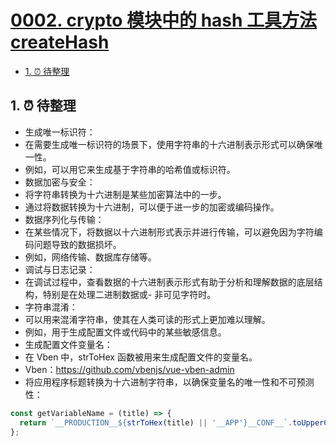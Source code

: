# [0002. crypto 模块中的 hash 工具方法 createHash](https://github.com/Tdahuyou/nodejs/tree/main/0002.%20crypto%20%E6%A8%A1%E5%9D%97%E4%B8%AD%E7%9A%84%20hash%20%E5%B7%A5%E5%85%B7%E6%96%B9%E6%B3%95%20createHash)

<!-- region:toc -->
- [1. ⏰ 待整理](#1--待整理)
<!-- endregion:toc -->

## 1. ⏰ 待整理

- 生成唯一标识符：
- 在需要生成唯一标识符的场景下，使用字符串的十六进制表示形式可以确保唯一性。
- 例如，可以用它来生成基于字符串的哈希值或标识符。
- 数据加密与安全：
- 将字符串转换为十六进制是某些加密算法中的一步。
- 通过将数据转换为十六进制，可以便于进一步的加密或编码操作。
- 数据序列化与传输：
- 在某些情况下，将数据以十六进制形式表示并进行传输，可以避免因为字符编码问题导致的数据损坏。
- 例如，网络传输、数据库存储等。
- 调试与日志记录：
- 在调试过程中，查看数据的十六进制表示形式有助于分析和理解数据的底层结构，特别是在处理二进制数据或- 非可见字符时。
- 字符串混淆：
- 可以用来混淆字符串，使其在人类可读的形式上更加难以理解。
- 例如，用于生成配置文件或代码中的某些敏感信息。
- 生成配置文件变量名：
- 在 Vben 中，strToHex 函数被用来生成配置文件的变量名。
- Vben：https://github.com/vbenjs/vue-vben-admin
- 将应用程序标题转换为十六进制字符串，以确保变量名的唯一性和不可预测性：

```js
const getVariableName = (title) => {
  return `__PRODUCTION__${strToHex(title) || '__APP'}__CONF__`.toUpperCase().replace(/\s/g, '');
};
```
